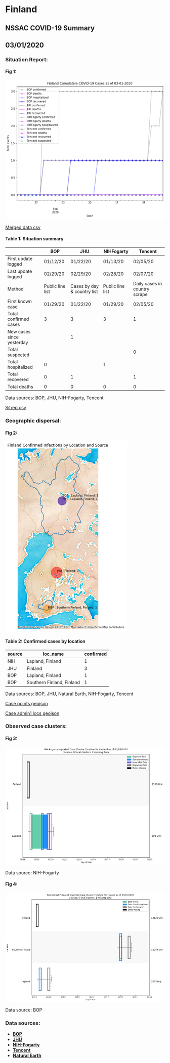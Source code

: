 # Finland
## NSSAC COVID-19 Summary
## 03/01/2020



### Situation Report:
#### Fig 1:
![Finland cases](../merged_histories/Finland_merged_histories.png)

[Merged data csv](https://github.com/SchlittDataSci/SchlittDataSci.github.io/blob/master/data/tables/Finland_merged_daily.csv)

#### Table 1: Situation summary


|                           | BOP              | JHU                         | NIHFogarty       | Tencent                       |
|---------------------------|------------------|-----------------------------|------------------|-------------------------------|
| First update logged       | 01/12/20         | 01/22/20                    | 01/13/20         | 02/05/20                      |
| Last update logged        | 02/29/20         | 02/29/20                    | 02/28/20         | 02/07/20                      |
| Method                    | Public line list | Cases by day & country list | Public line list | Daily cases in country scrape |
| First known case          | 01/29/20         | 01/22/20                    | 01/29/20         | 02/05/20                      |
| Total confirmed cases     | 3                | 3                           | 3                | 1                             |
| New cases since yesterday |                  | 1                           |                  |                               |
| Total suspected           |                  |                             |                  | 0                             |
| Total hospitalized        | 0                |                             | 1                |                               |
| Total recovered           | 0                | 1                           |                  | 1                             |
| Total deaths              | 0                | 0                           | 0                | 0                             |

Data sources: BOP, JHU, NIH-Fogarty, Tencent


[Sitrep csv](https://github.com/SchlittDataSci/SchlittDataSci.github.io/blob/master/data/tables/Finland_sitrep.csv)

### Geographic dispersal:
#### Fig 2:
![Finland mapped](../case_locs/Finland_case_locs.png)

#### Table 2: Confirmed cases by location


| source   | loc_name                  |   confirmed |
|----------|---------------------------|-------------|
| NIH      | Lapland, Finland          |           1 |
| JHU      | Finland                   |           3 |
| BOP      | Lapland, Finland          |           1 |
| BOP      | Southern Finland, Finland |           1 |

Data sources: BOP, JHU, Natural Earth, NIH-Fogarty, Tencent


[Case points geojson](https://github.com/SchlittDataSci/SchlittDataSci.github.io/blob/master/data/shapes/Finland_case_locs.geojson)

[Case admin1 locs geojson](https://github.com/SchlittDataSci/SchlittDataSci.github.io/blob/master/data/shapes/Finland_admin1_locs.geojson)

### Observed case clusters:
#### Fig 3:
![Finland cases](../cluster_analysis/Finland_imported_cases_NIHFogarty.png)



Data source: NIH-Fogarty


#### Fig 4:
![Finland cases](../cluster_analysis/Finland_imported_cases_BOP.png)



Data source: BOP


### Data sources:
* **[BOP](https://github.com/beoutbreakprepared/nCoV2019)**
* **[JHU](https://github.com/CSSEGISandData/COVID-19)** 
* **[NIH-Fogarty](https://docs.google.com/spreadsheets/d/1jS24DjSPVWa4iuxuD4OAXrE3QeI8c9BC1hSlqr-NMiU/edit#gid=1187587451)** 
* **[Tencent](https://news.qq.com/zt2020/page/feiyan.htm)**
* **[Natural Earth](https://www.naturalearthdata.com/forums/forum/natural-earth-map-data/cultural-vectors/admin-1-states-provinces-and-their-boundaries/)**

<!-- Global site tag (gtag.js) - Google Analytics -->
<script async src="https://www.googletagmanager.com/gtag/js?id=UA-158816269-1"></script>
<script>
  window.dataLayer = window.dataLayer || [];
  function gtag(){dataLayer.push(arguments);}
  gtag('js', new Date());

  gtag('config', 'UA-158816269-1');
</script>